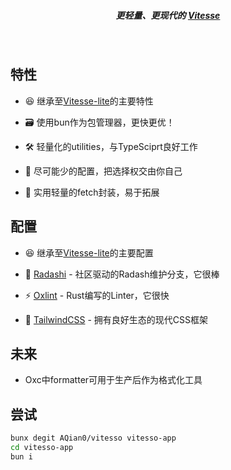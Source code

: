 <h5 align='center'>
<b>更轻量、更现代的 <a href="https://github.com/antfu/vitesse">Vitesse</a></b>
</h5>

<br>

## 特性

- 😆 继承至[Vitesse-lite](https://github.com/antfu-collective/vitesse-lite)的主要特性

- 🗃️ 使用bun作为包管理器，更快更优！

- 🛠  轻量化的utilities，与TypeSciprt良好工作

- 👋 尽可能少的配置，把选择权交由你自己

- 🛜 实用轻量的fetch封装，易于拓展

## 配置

- 😆 继承至[Vitesse-lite](https://github.com/antfu-collective/vitesse-lite)的主要配置

- 🦾 [Radashi](https://github.com/radashi-org/radashi) - 社区驱动的Radash维护分支，它很棒

- ⚡️ [Oxlint](https://github.com/oxc-project/oxc) - Rust编写的Linter，它很快

- 💨 [TailwindCSS](https://github.com/tailwindlabs/tailwindcss) - 拥有良好生态的现代CSS框架

## 未来

- Oxc中formatter可用于生产后作为格式化工具

## 尝试

```bash
bunx degit AQian0/vitesso vitesso-app
cd vitesso-app
bun i
```
